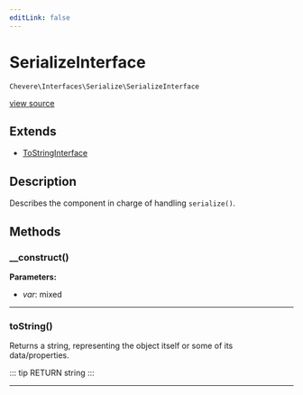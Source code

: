 ```yaml
---
editLink: false
---
```


# SerializeInterface

`Chevere\Interfaces\Serialize\SerializeInterface`

[view source](https://github.com/chevere/chevere/blob/master/src/Chevere/Interfaces/Serialize/SerializeInterface.php)

## Extends

- [ToStringInterface](../Common/ToStringInterface.md)

## Description

Describes the component in charge of handling `serialize()`.

## Methods

### __construct()

**Parameters:**

- *var*: mixed

---

### toString()

Returns a string, representing the object itself or some of its data/properties.

::: tip RETURN
string
:::

---
